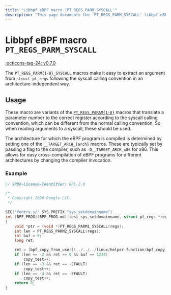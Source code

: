```yaml
---
title: "Libbpf eBPF macro 'PT_REGS_PARM_SYSCALL'"
description: "This page documents the 'PT_REGS_PARM_SYSCALL' libbpf eBPF macro, including its definition, usage, and examples."
---
```

# Libbpf eBPF macro `PT_REGS_PARM_SYSCALL`

[:octicons-tag-24: v0.7.0](https://github.com/libbpf/libbpf/releases/tag/v0.7.0)

The `PT_REGS_PARM{1-8}_SYSCALL` macros make it easy to extract an argument from `struct pt_regs` following the syscall calling convention in an architecture-independent way.

## Usage

These macro are variants of the [`PT_REGS_PARAM{1-8}`](PT_REGS_PARM.md) macros that translate a parameter number to the correct register according to the syscall calling convention, which can be different from the normal calling convention. So when reading arguments to a syscall, these should be used.

The architecture for which the eBPF program is compiled is determined by setting one of the `__TARGET_ARCH_{arch}` macros. These are typically set by passing a flag to the compiler, such as `-D__TARGET_ARCH_x86` for x86. This allows for easy cross-compilation of eBPF programs for different architectures by changing the compiler invocation.

### Example

```c hl_lines="10 11"
// SPDX-License-Identifier: GPL-2.0

/*
 * Copyright 2020 Google LLC.
 */

SEC("fentry.s/" SYS_PREFIX "sys_setdomainname")
int [BPF_PROG](BPF_PROG.md)(test_sys_setdomainname, struct pt_regs *regs)
{
	void *ptr = (void *)PT_REGS_PARM1_SYSCALL(regs);
	int len = PT_REGS_PARM2_SYSCALL(regs);
	int buf = 0;
	long ret;

	ret = [bpf_copy_from_user](../../../linux/helper-function/bpf_copy_from_user.md)(&buf, sizeof(buf), ptr);
	if (len == -2 && ret == 0 && buf == 1234)
		copy_test++;
	if (len == -3 && ret == -EFAULT)
		copy_test++;
	if (len == -4 && ret == -EFAULT)
		copy_test++;
	return 0;
}
```
